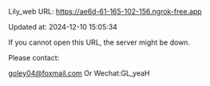 Lily_web URL: https://ae6d-61-165-102-156.ngrok-free.app

Updated at: 2024-12-10 15:05:34

If you cannot open this URL, the server might be down.

Please contact: 

goley04@foxmail.com Or Wechat:GL_yeaH